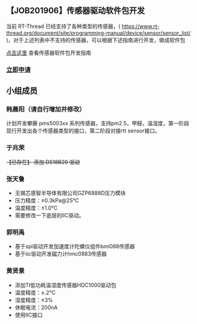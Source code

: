 ## 【JOB201906】传感器驱动软件包开发

当前 RT-Thread 已经支持了各种类型的传感器，( https://www.rt-thread.org/document/site/programming-manual/device/sensor/sensor_list/ )，对于上述列表中不支持的传感器，可以根据下述指南进行开发，做成软件包

[点击这里](https://www.rt-thread.org/document/site/development-guide/sensor/sensor_driver_development/) 查看传感器软件包开发指南

### [立即申请]( https://github.com/RT-Thread/community-activities/edit/master/2019/JOB201906.md )

## 小组成员

### 韩晨阳（请自行增加并修改）

计划开发攀藤 pms5003xx 系列传感器，支持pm2.5，甲醛，温湿度，第一阶段现行开发出各个传感器类型的接口，第二阶段对接rtt sensor接口。

### 于兆荣

~~【已存在】 添加 DS18B20 驱动~~

### 张天鲁

- 无锡芯感智半导体有限公司GZP6888D压力模块
- 压力精度：±0.3kPa@25℃
- 温度精度：±1.0℃
- 需要修改一下底层的IIC驱动。

### 郭明禹

- 基于spi驱动开发加速度计陀螺仪组件bmi088传感器
- 基于iic驱动开发磁力计hmc0883传感器

### 黄贤景

- 添加TI低功耗温湿度传感器HDC1000驱动包
- 温度精度：±.2℃
- 湿度精度：±3%
- 休眠电流：200nA
- 使用IIC接口
